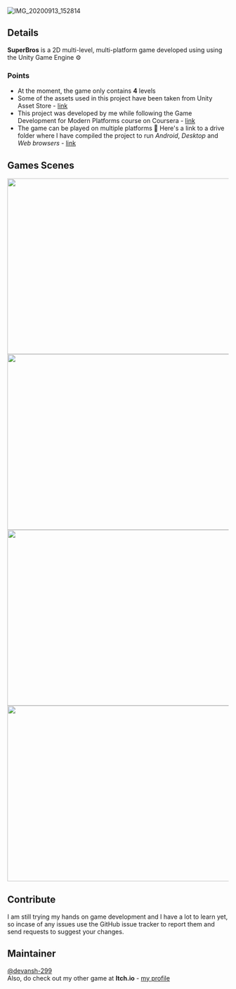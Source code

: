 
![IMG_20200913_152814](https://user-images.githubusercontent.com/46667021/93015311-1c9bcb00-f5d6-11ea-90d5-866863c33841.jpg)

## Details
**SuperBros** is a 2D multi-level, multi-platform game developed using using the Unity Game Engine ⚙️


### Points
- At the moment, the game only contains **4** levels
- Some of the assets used in this project have been taken from Unity Asset Store - [link](https://assetstore.unity.com/)
- This project was developed by me while following the Game Development for Modern Platforms course on Coursera - [
link](https://www.coursera.org/programs/bits-pilani-on-coursera-jxiwh?productId=Z7-ViyT-EeW5pgpJEN0S6w&productType=course&showMiniModal=true)
- The game can be played on multiple platforms 🎉 Here's a link to a drive folder where I have compiled the project to run _Android_, _Desktop_ and _Web browsers_ -
[link](https://drive.google.com/drive/folders/1elMFyfnXsL6jvyuLpH7aLAOiS-e5T72f?usp=sharing)

## Games Scenes

<img src="https://user-images.githubusercontent.com/46667021/93015632-992fa900-f5d8-11ea-8a7a-7ac9d8c01e6f.jpg" width="800" height="400" />

<img src="https://user-images.githubusercontent.com/46667021/93015634-9cc33000-f5d8-11ea-974d-a5179e1ffded.jpg" width="800" height="400" />

<img src="https://user-images.githubusercontent.com/46667021/93015637-a0ef4d80-f5d8-11ea-9359-c871f51b42cc.jpg" width="800" height="400" />

<img src="https://user-images.githubusercontent.com/46667021/93015662-ba909500-f5d8-11ea-842c-b530e067df02.jpg" width="800" height="400" />
 
## Contribute
I am still trying my hands on game development and I have a lot to learn yet, so incase of any issues use the GitHub issue tracker to report them and send requests to 
suggest your changes. 

## Maintainer
[@devansh-299](https://github.com/devansh-299)
<br />
Also, do check out my other game at **Itch.io** - [my profile](https://devansh-299.itch.io/) 
